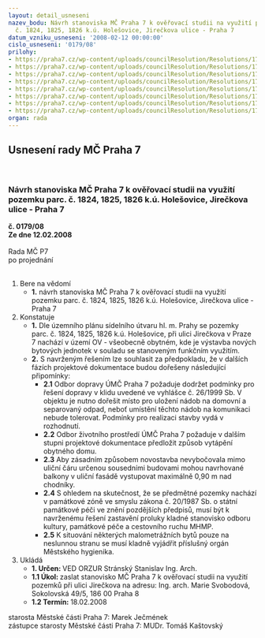```yaml
---
layout: detail_usneseni
nazev_bodu: Návrh stanoviska MČ Praha 7 k ověřovací studii na využití pozemku parc.
  č. 1824, 1825, 1826 k.ú. Holešovice, Jirečkova ulice - Praha 7
datum_vzniku_usneseni: '2008-02-12 00:00:00'
cislo_usneseni: '0179/08'
prilohy:
- https://praha7.cz/wp-content/uploads/councilResolution/Resolutions/17594/6-jir_11.doc
- https://praha7.cz/wp-content/uploads/councilResolution/Resolutions/17594/6-jir_21.doc
- https://praha7.cz/wp-content/uploads/councilResolution/Resolutions/17594/6-jir_31.doc
- https://praha7.cz/wp-content/uploads/councilResolution/Resolutions/17594/6-jir_32.doc
- https://praha7.cz/wp-content/uploads/councilResolution/Resolutions/17594/6-jir_4_nova_def.doc
- https://praha7.cz/wp-content/uploads/councilResolution/Resolutions/17594/6-jir_51236.jpg
- https://praha7.cz/wp-content/uploads/councilResolution/Resolutions/17594/6-jir_61237.jpg
- https://praha7.cz/wp-content/uploads/councilResolution/Resolutions/17594/6-jir_71238.jpg
organ: rada
---
```

<div id="ucUsn_pList" class="usn">
	<span><h2>Usnesení rady MČ Praha 7 </h2>
<br></span><div class="standBody">
<span><h3>Návrh stanoviska MČ Praha 7 k ověřovací studii na využití pozemku parc. č. 1824, 1825, 1826 k.ú. Holešovice, Jirečkova ulice - Praha 7</h3></span><div class="center">
		<strong>č. 0179/08</strong><br>
	</div>
<div class="center">
		<strong>Ze dne 12.02.2008</strong><br><br>
	</div>Rada MČ P7<br> po projednání<br><br><ol>
<li>Bere na vědomí<ul><li>
<strong>1.</strong> návrh stanoviska MČ Praha 7 k ověřovací studii na využití pozemku parc. č. 1824, 1825, 1826 k.ú. Holešovice, Jirečkova ulice - Praha 7</li></ul>
</li>
<li>Konstatuje<ul>
<li>
<strong>1.</strong> Dle územního plánu sídelního útvaru hl. m. Prahy se pozemky parc. č. 1824, 1825, 1826 k.ú. Holešovice, při ulici Jirečkova v Praze 7 nachází v území OV - všeobecně obytném, kde je výstavba nových bytových jednotek v souladu se stanoveným funkčním využitím.</li>
<li>
<strong>2.</strong> S navrženým řešením lze souhlasit za předpokladu, že v dalších fázích projektové dokumentace budou dořešeny následující připomínky:<ul>
<li>
<strong>2.1</strong> Odbor dopravy ÚMČ Praha 7 požaduje dodržet podmínky pro řešení dopravy v klidu uvedené ve vyhlášce č. 26/1999 Sb. V objektu je nutno dořešit místo pro uložení nádob na domovní a separovaný odpad, neboť umístění těchto nádob na komunikaci nebude tolerovat. Podmínky pro realizaci stavby vydá v rozhodnutí.</li>
<li>
<strong>2.2</strong> Odbor životního prostředí ÚMČ Praha 7 požaduje v dalším stupni projektové dokumentace předložit způsob vytápění obytného domu.</li>
<li>
<strong>2.3</strong> Aby zásadním způsobem novostavba nevybočovala mimo uliční čáru určenou sousedními budovami mohou navrhované balkony v uliční fasádě vystupovat maximálně 0,90 m nad chodníky.</li>
<li>
<strong>2.4</strong> S ohledem na skutečnost, že se předmětné pozemky nachází v památkové zóně ve smyslu zákona č. 20/1987 Sb. o státní památkové péči ve znění pozdějších předpisů, musí být k navrženému řešení zastavění proluky kladné stanovisko odboru kultury, památkové péče a cestovního ruchu MHMP. </li>
<li>
<strong>2.5</strong> K situování některých malometrážních bytů pouze na neslunnou stranu se musí kladně vyjádřit příslušný orgán Městského hygienika.</li>
</ul>
</li>
</ul>
</li>
<li>Ukládá<ul>
<li>
<strong>1. Určen: </strong>VED ORZUR  Stránský  Stanislav Ing. Arch.</li>
<li>
<strong>1.1 Úkol: </strong>zaslat stanovisko MČ Praha 7  k ověřovací studii na využití pozemků při ulici Jirečkova na adresu: Ing. arch. Marie Svobodová, Sokolovská 49/5, 186 00 Praha 8</li>
<li>
<strong>1.2 Termín: </strong>18.02.2008</li>
</ul>
</li>
</ol>starosta Městské části Praha 7: Marek Ječmének<br>zástupce starosty Městské části Praha 7: MUDr. Tomáš Kaštovský 
</div>
</div>